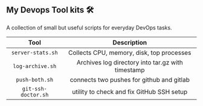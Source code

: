 ## My Devops Tool kits 🛠️

A collection of small but useful scripts for everyday DevOps tasks.

| Tool               | Description         |      
|:------------------:|:-------------------:|
| `server-stats.sh`  | Collects CPU, memory, disk, top processes |
| `log-archive.sh`   | Archives log directory into tar.gz with timestamp |
| `push-both.sh`     | connects two pushes for github and gitlab |
| `git-ssh-doctor.sh`   | utility to check and fix GitHub SSH setup |
